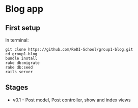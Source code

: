 # Blog app

## First setup
In terminal:
```
git clone https://github.com/ReDI-School/group1-blog.git
cd group1-blog
bundle install
rake db:migrate
rake db:seed
rails server
```

## Stages
* v0.1 - Post model, Post controller, show and index views
